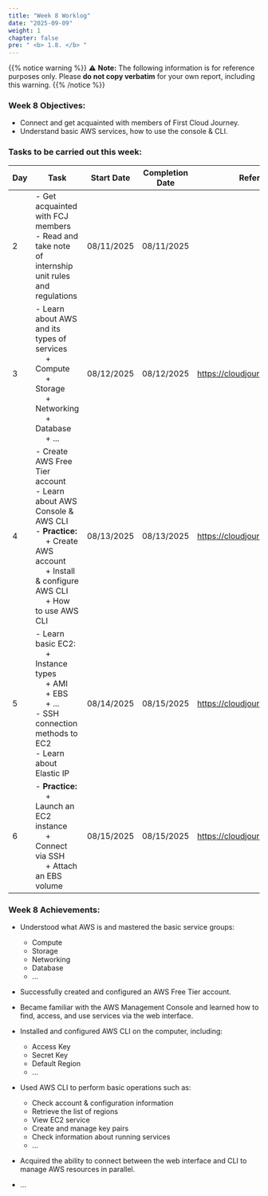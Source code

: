 ```yaml
---
title: "Week 8 Worklog"
date: "2025-09-09"
weight: 1
chapter: false
pre: " <b> 1.8. </b> "
---
```


{{% notice warning %}}
⚠️ **Note:** The following information is for reference purposes only. Please **do not copy verbatim** for your own report, including this warning.
{{% /notice %}}

### Week 8 Objectives:

- Connect and get acquainted with members of First Cloud Journey.
- Understand basic AWS services, how to use the console & CLI.

### Tasks to be carried out this week:

| Day | Task                                                                                                                                                                                                   | Start Date | Completion Date | Reference Material                        |
| --- | ------------------------------------------------------------------------------------------------------------------------------------------------------------------------------------------------------ | ---------- | --------------- | ----------------------------------------- |
| 2   | - Get acquainted with FCJ members <br> - Read and take note of internship unit rules and regulations                                                                                                   | 08/11/2025 | 08/11/2025      |
| 3   | - Learn about AWS and its types of services <br>&emsp; + Compute <br>&emsp; + Storage <br>&emsp; + Networking <br>&emsp; + Database <br>&emsp; + ... <br>                                              | 08/12/2025 | 08/12/2025      | <https://cloudjourney.awsstudygroup.com/> |
| 4   | - Create AWS Free Tier account <br> - Learn about AWS Console & AWS CLI <br> - **Practice:** <br>&emsp; + Create AWS account <br>&emsp; + Install & configure AWS CLI <br> &emsp; + How to use AWS CLI | 08/13/2025 | 08/13/2025      | <https://cloudjourney.awsstudygroup.com/> |
| 5   | - Learn basic EC2: <br>&emsp; + Instance types <br>&emsp; + AMI <br>&emsp; + EBS <br>&emsp; + ... <br> - SSH connection methods to EC2 <br> - Learn about Elastic IP <br>                              | 08/14/2025 | 08/15/2025      | <https://cloudjourney.awsstudygroup.com/> |
| 6   | - **Practice:** <br>&emsp; + Launch an EC2 instance <br>&emsp; + Connect via SSH <br>&emsp; + Attach an EBS volume                                                                                     | 08/15/2025 | 08/15/2025      | <https://cloudjourney.awsstudygroup.com/> |

### Week 8 Achievements:

- Understood what AWS is and mastered the basic service groups:

  - Compute
  - Storage
  - Networking
  - Database
  - ...

- Successfully created and configured an AWS Free Tier account.

- Became familiar with the AWS Management Console and learned how to find, access, and use services via the web interface.

- Installed and configured AWS CLI on the computer, including:

  - Access Key
  - Secret Key
  - Default Region
  - ...

- Used AWS CLI to perform basic operations such as:

  - Check account & configuration information
  - Retrieve the list of regions
  - View EC2 service
  - Create and manage key pairs
  - Check information about running services
  - ...

- Acquired the ability to connect between the web interface and CLI to manage AWS resources in parallel.
- ...
